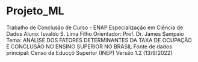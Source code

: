 # Projeto_ML

Trabalho de Conclusão de Curso - ENAP
Especialização em Ciência de Dados
Aluno: Isvaldo S. Lima Filho
Orientador: Prof. Dr. James Sampaio
Tema: ANÁLISE DOS FATORES DETERMINANTES DA TAXA DE OCUPAÇÃO E CONCLUSÃO NO ENSINO SUPERIOR NO BRASIL
Fonte de dados principal: Censo da Educçõ Superior (INEP)
Versão 1.2 (13/9/2022)
